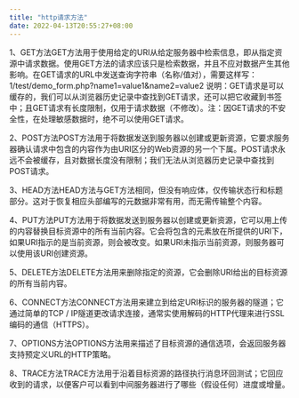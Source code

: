 ```yaml
---
title: "http请求方法"
date: 2022-04-13T20:55:27+08:00
---
```



1、GET方法GET方法用于使用给定的URI从给定服务器中检索信息，即从指定资源中请求数据。使用GET方法的请求应该只是检索数据，并且不应对数据产生其他影响。在GET请求的URL中发送查询字符串（名称/值对），需要这样写：1/test/demo_form.php?name1=value1&name2=value2
说明：GET请求是可以缓存的，我们可以从浏览器历史记录中查找到GET请求，还可以把它收藏到书签中；且GET请求有长度限制，仅用于请求数据（不修改）。注：因GET请求的不安全性，在处理敏感数据时，绝不可以使用GET请求。

2、POST方法POST方法用于将数据发送到服务器以创建或更新资源，它要求服务器确认请求中包含的内容作为由URI区分的Web资源的另一个下属。POST请求永远不会被缓存，且对数据长度没有限制；我们无法从浏览器历史记录中查找到POST请求。

3、HEAD方法HEAD方法与GET方法相同，但没有响应体，仅传输状态行和标题部分。这对于恢复相应头部编写的元数据非常有用，而无需传输整个内容。

4、PUT方法PUT方法用于将数据发送到服务器以创建或更新资源，它可以用上传的内容替换目标资源中的所有当前内容。它会将包含的元素放在所提供的URI下，如果URI指示的是当前资源，则会被改变。如果URI未指示当前资源，则服务器可以使用该URI创建资源。

5、DELETE方法DELETE方法用来删除指定的资源，它会删除URI给出的目标资源的所有当前内容。

6、CONNECT方法CONNECT方法用来建立到给定URI标识的服务器的隧道；它通过简单的TCP / IP隧道更改请求连接，通常实使用解码的HTTP代理来进行SSL编码的通信（HTTPS）。

7、OPTIONS方法OPTIONS方法用来描述了目标资源的通信选项，会返回服务器支持预定义URL的HTTP策略。

8、TRACE方法TRACE方法用于沿着目标资源的路径执行消息环回测试；它回应收到的请求，以便客户可以看到中间服务器进行了哪些（假设任何）进度或增量。